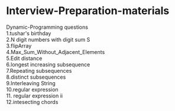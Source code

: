 # Interview-Preparation-materials

Dynamic-Programming questions<br/>
1.tushar's birthday<br/>
2.N digit numbers with digit sum S<br/>
3.flipArray<br/>
4.Max_Sum_Without_Adjacent_Elements<br/>
5.Edit distance<br/>
6.longest increasing subsequence<br/>
7.Repeating subsequences<br/>
8.distinct subsequences<br/>
9.Interleaving String<br/>
10.regular expression<br/>
11. regular expression ii <br/>
12.intesecting chords<br/>
